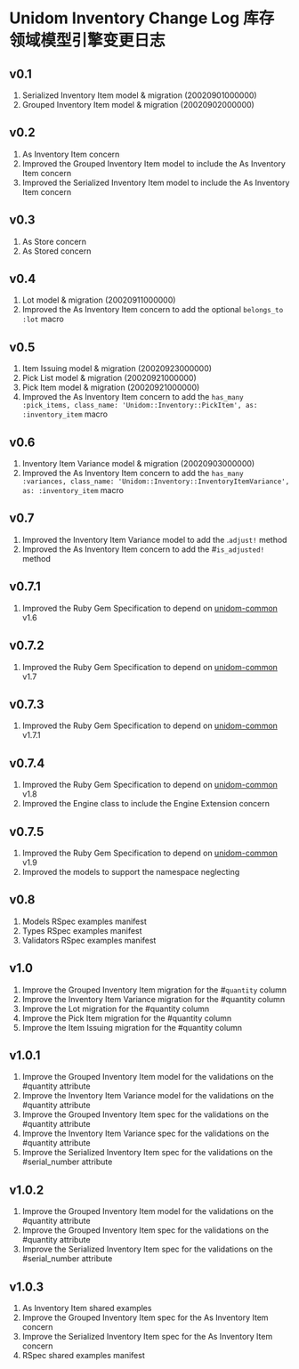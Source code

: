 # Unidom Inventory Change Log 库存领域模型引擎变更日志

## v0.1
1. Serialized Inventory Item model & migration (20020901000000)
2. Grouped Inventory Item model & migration (20020902000000)

## v0.2
1. As Inventory Item concern
2. Improved the Grouped Inventory Item model to include the As Inventory Item concern
3. Improved the Serialized Inventory Item model to include the As Inventory Item concern

## v0.3
1. As Store concern
2. As Stored concern

## v0.4
1. Lot model & migration (20020911000000)
2. Improved the As Inventory Item concern to add the optional ``belongs_to :lot`` macro

## v0.5
1. Item Issuing model & migration (20020923000000)
2. Pick List model & migration (20020921000000)
3. Pick Item model & migration (20020921000000)
4. Improved the As Inventory Item concern to add the ``has_many :pick_items, class_name: 'Unidom::Inventory::PickItem', as: :inventory_item`` macro

## v0.6
1. Inventory Item Variance model & migration (20020903000000)
2. Improved the As Inventory Item concern to add the ``has_many :variances, class_name: 'Unidom::Inventory::InventoryItemVariance', as: :inventory_item`` macro

## v0.7
1. Improved the Inventory Item Variance model to add the .``adjust!`` method
2. Improved the As Inventory Item concern to add the #``is_adjusted!`` method

## v0.7.1
1. Improved the Ruby Gem Specification to depend on [unidom-common](https://github.com/topbitdu/unidom-common) v1.6

## v0.7.2
1. Improved the Ruby Gem Specification to depend on [unidom-common](https://github.com/topbitdu/unidom-common) v1.7

## v0.7.3
1. Improved the Ruby Gem Specification to depend on [unidom-common](https://github.com/topbitdu/unidom-common) v1.7.1

## v0.7.4
1. Improved the Ruby Gem Specification to depend on [unidom-common](https://github.com/topbitdu/unidom-common) v1.8
2. Improved the Engine class to include the Engine Extension concern

## v0.7.5
1. Improved the Ruby Gem Specification to depend on [unidom-common](https://github.com/topbitdu/unidom-common) v1.9
2. Improved the models to support the namespace neglecting

## v0.8
1. Models RSpec examples manifest
2. Types RSpec examples manifest
3. Validators RSpec examples manifest

## v1.0
1. Improve the Grouped Inventory Item migration for the #``quantity`` column
2. Improve the Inventory Item Variance migration for the #quantity column
3. Improve the Lot migration for the #quantity column
4. Improve the Pick Item migration for the #quantity column
5. Improve the Item Issuing migration for the #quantity column

## v1.0.1
1. Improve the Grouped Inventory Item model for the validations on the #quantity attribute
2. Improve the Inventory Item Variance model for the validations on the #quantity attribute
3. Improve the Grouped Inventory Item spec for the validations on the #quantity attribute
4. Improve the Inventory Item Variance spec for the validations on the #quantity attribute
5. Improve the Serialized Inventory Item spec for the validations on the #serial_number attribute

## v1.0.2
1. Improve the Grouped Inventory Item model for the validations on the #quantity attribute
2. Improve the Grouped Inventory Item spec for the validations on the #quantity attribute
3. Improve the Serialized Inventory Item spec for the validations on the #serial_number attribute

## v1.0.3
1. As Inventory Item shared examples
2. Improve the Grouped Inventory Item spec for the As Inventory Item concern
3. Improve the Serialized Inventory Item spec for the As Inventory Item concern
4. RSpec shared examples manifest
